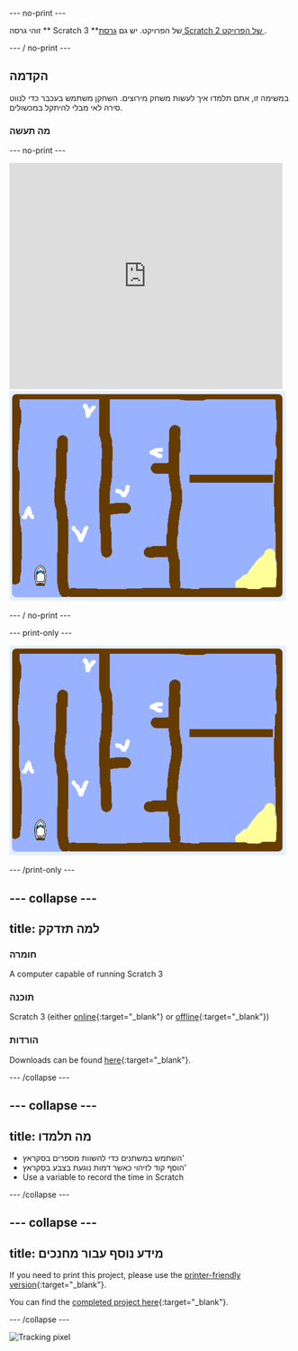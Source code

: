 \--- no-print \---

זוהי גרסה ** Scratch 3 **של הפרויקט. יש גם [גרסת Scratch 2 של הפרויקט ](https://projects.raspberrypi.org/en/projects/boat-race-scratch2).

\--- / no-print \---

## הקדמה

במשימה זו, אתם תלמדו איך לעשות משחק מירוצים. השחקן משתמש בעכבר כדי לנווט סירה לאי מבלי להיתקל במכשולים.

### מה תעשה

\--- no-print \---

<div class="scratch-preview">
  <iframe allowtransparency="true" width="485" height="402" src="https://scratch.mit.edu/projects/embed/276662533/?autostart=false" frameborder="0" scrolling="no"></iframe>
  <img src="images/boat_race_demo.png">
</div>

\--- / no-print \---

\--- print-only \---

![boat race demo](images/boat_race_demo.png)

\--- /print-only \---

## \--- collapse \---

## title: למה תזדקק

### חומרה

A computer capable of running Scratch 3

### תוכנה

Scratch 3 (either [online](https://rpf.io/scratchon){:target="_blank"} or [offline](https://rpf.io/scratchoff){:target="_blank"})

### הורדות

Downloads can be found [here](http://rpf.io/p/en/boat-race-go){:target="_blank"}.

\--- /collapse \---

## \--- collapse \---

## title: מה תלמדו

- השתמש במשתנים כדי להשוות מספרים בסקראץ'
- הוסף קוד לזיהוי כאשר דמות נוגעת בצבע בסקראץ'
- Use a variable to record the time in Scratch

\--- /collapse \---

## \--- collapse \---

## title: מידע נוסף עבור מחנכים

If you need to print this project, please use the [printer-friendly version](https://projects.raspberrypi.org/en/projects/boat-race/print){:target="_blank"}.

You can find the [completed project here](http://rpf.io/p/en/boat-race-get){:target="_blank"}.

\--- /collapse \---

![Tracking pixel](https://code.org/api/hour/begin_codeclub_boatrace.png)